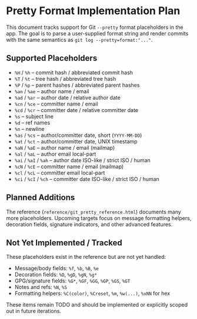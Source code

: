 # Pretty Format Implementation Plan

This document tracks support for Git `--pretty` format placeholders in the app.
The goal is to parse a user-supplied format string and render commits with the
same semantics as `git log --pretty=format:"..."`.

## Supported Placeholders
- `%H` / `%h` – commit hash / abbreviated commit hash
- `%T` / `%t` – tree hash / abbreviated tree hash
- `%P` / `%p` – parent hashes / abbreviated parent hashes
- `%an` / `%ae` – author name / email
- `%ad` / `%ar` – author date / relative author date
- `%cn` / `%ce` – committer name / email
- `%cd` / `%cr` – committer date / relative committer date
- `%s` – subject line
- `%d` – ref names
- `%n` – newline
- `%as` / `%cs` – author/committer date, short (`YYYY-MM-DD`)
- `%at` / `%ct` – author/committer date, UNIX timestamp
- `%aN` / `%aE` – author name / email (mailmap)
- `%al` / `%aL` – author email local-part
- `%ai` / `%aI` / `%ah` – author date ISO-like / strict ISO / human
- `%cN` / `%cE` – committer name / email (mailmap)
- `%cl` / `%cL` – committer email local-part
- `%ci` / `%cI` / `%ch` – committer date ISO-like / strict ISO / human

## Planned Additions
The reference (`reference/git_pretty_reference.html`) documents many more
placeholders. Upcoming targets focus on message formatting helpers, decoration
fields, signature indicators, and other advanced features.

## Not Yet Implemented / Tracked
These placeholders exist in the reference but are not yet handled:
- Message/body fields: `%f`, `%b`, `%B`, `%e`
- Decoration fields: `%D`, `%gD`, `%gN`, `%g*`
- GPG/signature fields: `%G*`, `%GF`, `%GG`, `%GP`, `%GS`, `%GT`
- Notes and refs: `%N`, `%S`
- Formatting helpers: `%C(color)`, `%Creset`, `%m`, `%w(...)`, `%xNN` for hex

These items remain TODO and should be implemented or explicitly scoped out in
future iterations.
